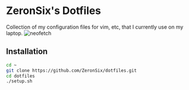 # ZeronSix's Dotfiles
Collection of my configuration files for vim, etc, that I currently use on my laptop.
![neofetch](http://i.imgur.com/mMvSwqb.png)
## Installation
```bash
cd ~
git clone https://github.com/ZeronSix/dotfiles.git
cd dotfiles
./setup.sh
```
